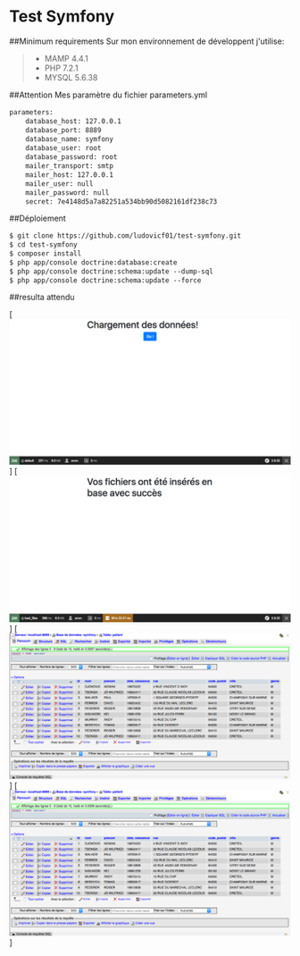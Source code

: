Test Symfony
===========

##Minimum requirements
Sur mon environnement de développent j'utilise:
> - MAMP 4.4.1
> - PHP 7.2.1
> - MYSQL 5.6.38

##Attention
Mes paramètre du fichier parameters.yml
```
parameters:
    database_host: 127.0.0.1
    database_port: 8889
    database_name: symfony
    database_user: root
    database_password: root
    mailer_transport: smtp
    mailer_host: 127.0.0.1
    mailer_user: null
    mailer_password: null
    secret: 7e4148d5a7a82251a534bb90d5082161df238c73
```
##Déploiement
```
$ git clone https://github.com/ludovicf01/test-symfony.git
$ cd test-symfony
$ composer install
$ php app/console doctrine:database:create
$ php app/console doctrine:schema:update --dump-sql
$ php app/console doctrine:schema:update --force
```
##resulta attendu

[![](capture001.png)]
[![](capture002.png)]
[![](capture003.png)]
[![](capture004.png)]